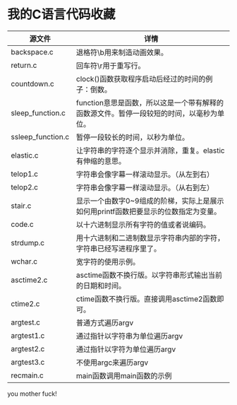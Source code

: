 # 我的C语言代码收藏

|源文件|详情|
|---|---|
|backspace.c|退格符\\b用来制造动画效果。|
|return.c|回车符\\r用于重写行。|
|countdown.c|clock()函数获取程序启动后经过的时间的例子：倒数。|
|sleep_function.c|function意思是函数，所以这是一个带有解释的函数源文件。暂停一段较短的时间，以毫秒为单位。|
|ssleep_function.c|暂停一段较长的时间，以秒为单位。|
|elastic.c|让字符串的字符逐个显示并消除，重复。elastic有伸缩的意思。|
|telop1.c|字符串会像字幕一样滚动显示。（从左到右）|
|telop2.c|字符串会像字幕一样滚动显示。（从右到左）|
|stair.c|显示一个由数字0~9组成的阶梯，实际上是展示如何用printf函数把要显示的位数指定为变量。|
|code.c|以十六进制显示所有字符的值或者说编码。|
|strdump.c|用十六进制和二进制数显示字符串内部的字符，字符串已经写进程序里了。|
|wchar.c|宽字符的使用示例。|
|asctime2.c|asctime函数不换行版。以字符串形式输出当前的日期和时间。|
|ctime2.c|ctime函数不换行版。直接调用asctime2函数即可。|
|argtest.c|普通方式遍历argv|
|argtest1.c|通过指针以字符串为单位遍历argv|
|argtest2.c|通过指针以字符为单位遍历argv|
|argtest3.c|不使用argc来遍历argv|
|recmain.c|main函数调用main函数的示例|

you mother fuck!